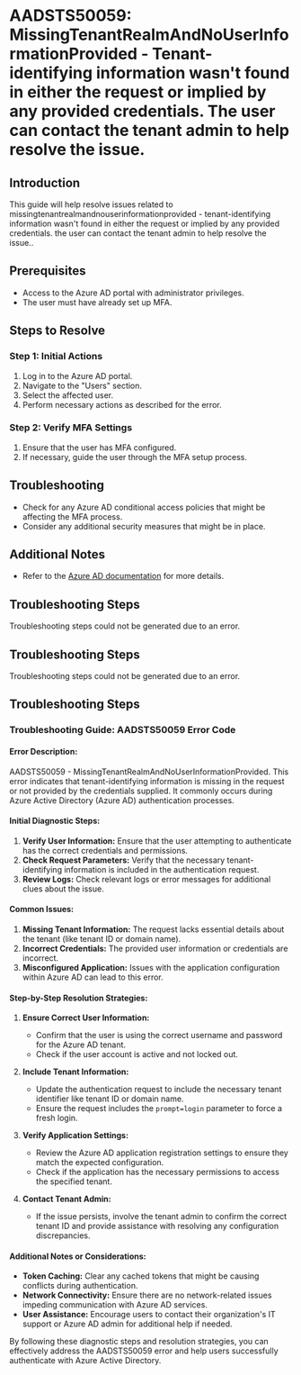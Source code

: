 # AADSTS50059: MissingTenantRealmAndNoUserInformationProvided - Tenant-identifying information wasn't found in either the request or implied by any provided credentials. The user can contact the tenant admin to help resolve the issue.

## Introduction

This guide will help resolve issues related to
missingtenantrealmandnouserinformationprovided - tenant-identifying information
wasn't found in either the request or implied by any provided credentials. the
user can contact the tenant admin to help resolve the issue..

## Prerequisites

* Access to the Azure AD portal with administrator privileges.
* The user must have already set up MFA.

## Steps to Resolve

### Step 1: Initial Actions

1. Log in to the Azure AD portal.
2. Navigate to the "Users" section.
3. Select the affected user.
4. Perform necessary actions as described for the error.

### Step 2: Verify MFA Settings

1. Ensure that the user has MFA configured.
2. If necessary, guide the user through the MFA setup process.

## Troubleshooting

* Check for any Azure AD conditional access policies that might be affecting the
  MFA process.
* Consider any additional security measures that might be in place.

## Additional Notes

* Refer to the
  [Azure AD documentation](https://learn.microsoft.com/en-us/azure/active-directory/)
  for more details.

## Troubleshooting Steps

Troubleshooting steps could not be generated due to an error.

## Troubleshooting Steps

Troubleshooting steps could not be generated due to an error.

## Troubleshooting Steps

### Troubleshooting Guide: AADSTS50059 Error Code

#### Error Description:

AADSTS50059 - MissingTenantRealmAndNoUserInformationProvided. This error
indicates that tenant-identifying information is missing in the request or not
provided by the credentials supplied. It commonly occurs during Azure Active
Directory (Azure AD) authentication processes.

#### Initial Diagnostic Steps:

1. **Verify User Information:** Ensure that the user attempting to authenticate
   has the correct credentials and permissions.
2. **Check Request Parameters:** Verify that the necessary tenant-identifying
   information is included in the authentication request.
3. **Review Logs:** Check relevant logs or error messages for additional clues
   about the issue.

#### Common Issues:

1. **Missing Tenant Information:** The request lacks essential details about the
   tenant (like tenant ID or domain name).
2. **Incorrect Credentials:** The provided user information or credentials are
   incorrect.
3. **Misconfigured Application:** Issues with the application configuration
   within Azure AD can lead to this error.

#### Step-by-Step Resolution Strategies:

1. **Ensure Correct User Information:**

   * Confirm that the user is using the correct username and password for the
     Azure AD tenant.
   * Check if the user account is active and not locked out.

2. **Include Tenant Information:**

   * Update the authentication request to include the necessary tenant
     identifier like tenant ID or domain name.
   * Ensure the request includes the `prompt=login` parameter to force a fresh
     login.

3. **Verify Application Settings:**

   * Review the Azure AD application registration settings to ensure they match
     the expected configuration.
   * Check if the application has the necessary permissions to access the
     specified tenant.

4. **Contact Tenant Admin:**
   * If the issue persists, involve the tenant admin to confirm the correct
     tenant ID and provide assistance with resolving any configuration
     discrepancies.

#### Additional Notes or Considerations:

* **Token Caching:** Clear any cached tokens that might be causing conflicts
  during authentication.
* **Network Connectivity:** Ensure there are no network-related issues impeding
  communication with Azure AD services.
* **User Assistance:** Encourage users to contact their organization's IT
  support or Azure AD admin for additional help if needed.

By following these diagnostic steps and resolution strategies, you can
effectively address the AADSTS50059 error and help users successfully
authenticate with Azure Active Directory.

